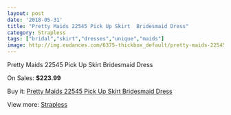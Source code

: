 ```yaml
---
layout: post
date: '2018-05-31'
title: "Pretty Maids 22545 Pick Up Skirt  Bridesmaid Dress"
category: Strapless
tags: ["bridal","skirt","dresses","unique","maids"]
image: http://img.eudances.com/6375-thickbox_default/pretty-maids-22545-pick-up-skirt-bridesmaid-dress.jpg
---
```

Pretty Maids 22545 Pick Up Skirt  Bridesmaid Dress

On Sales: **$223.99**
<a href="https://www.eudances.com/en/strapless/2313-pretty-maids-22545-pick-up-skirt-bridesmaid-dress.html"><amp-img layout="responsive" width="600" height="600" src="//img.eudances.com/6375-thickbox_default/pretty-maids-22545-pick-up-skirt-bridesmaid-dress.jpg" alt="Pretty Maids 22545 Pick Up Skirt  Bridesmaid Dress 0" /></a>
<a href="https://www.eudances.com/en/strapless/2313-pretty-maids-22545-pick-up-skirt-bridesmaid-dress.html"><amp-img layout="responsive" width="600" height="600" src="//img.eudances.com/6376-thickbox_default/pretty-maids-22545-pick-up-skirt-bridesmaid-dress.jpg" alt="Pretty Maids 22545 Pick Up Skirt  Bridesmaid Dress 1" /></a>

Buy it: [Pretty Maids 22545 Pick Up Skirt  Bridesmaid Dress](https://www.eudances.com/en/strapless/2313-pretty-maids-22545-pick-up-skirt-bridesmaid-dress.html "Pretty Maids 22545 Pick Up Skirt  Bridesmaid Dress")

View more: [Strapless](https://www.eudances.com/en/27-strapless "Strapless")